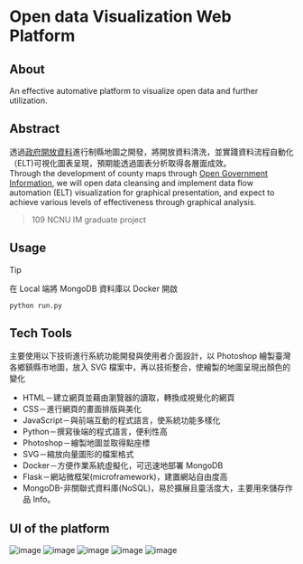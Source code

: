 # Open data Visualization Web Platform
## About
An effective automative platform to visualize open data and further utilization.
## Abstract
透過[政府開放資料](https://data.gov.tw/)進行制縣地圖之開發，將開放資料清洗，並實踐資料流程自動化（ELT)可視化圖表呈現，預期能透過圖表分析取得各層面成效。<br>
Through the development of county maps through [Open Government Information](https://data.gov.tw/), we will open data cleansing and implement data flow automation (ELT) visualization for graphical presentation, and expect to achieve various levels of effectiveness through graphical analysis.<br>
> 109 NCNU IM graduate project
## Usage
> [!TIP]
> 在 Local 端將 MongoDB 資料庫以 Docker 開啟
```
python run.py
```
## Tech Tools
主要使用以下技術進行系統功能開發與使用者介面設計，以 Photoshop 繪製臺灣各鄉鎮縣市地圖，放入 SVG 檔案中，再以技術整合，使繪製的地圖呈現出顏色的變化<br>
- HTML－建立網頁並藉由瀏覽器的讀取，轉換成視覺化的網頁
- CSS－進行網頁的畫面排版與美化
- JavaScript－與前端互動的程式語言，使系統功能多樣化
- Python－撰寫後端的程式語言，便利性高
- Photoshop－繪製地圖並取得點座標
- SVG－縮放向量圖形的檔案格式
- Docker－方便作業系統虛擬化，可迅速地部署 MongoDB
- Flask－網站微框架(microframework)，建置網站自由度高
- MongoDB-非關聯式資料庫(NoSQL)，易於擴展且靈活度大，主要用來儲存作品 Info。
## UI of the platform
![image](https://github.com/Alles1212/-projectIM/assets/82037602/f66fcdfc-4e9b-4a18-8c5b-328a150725b8)
![image](https://github.com/Alles1212/-projectIM/assets/82037602/d911721c-3426-4414-919a-166aa7f9fa8f)
![image](https://github.com/Alles1212/-projectIM/assets/82037602/48f4e2a4-1df4-461d-9491-e1218b338011)
![image](https://github.com/Alles1212/-projectIM/assets/82037602/b957bda0-b561-4fda-8324-9ed3cc00d9ba)
![image](https://github.com/Alles1212/-projectIM/assets/82037602/073bd30e-735b-4e04-86b8-4f5bb7aefa04)
